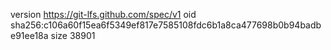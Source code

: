 version https://git-lfs.github.com/spec/v1
oid sha256:c106a60f15ea6f5349ef817e7585108fdc6b1a8ca477698b0b94badbe91ee18a
size 38901
